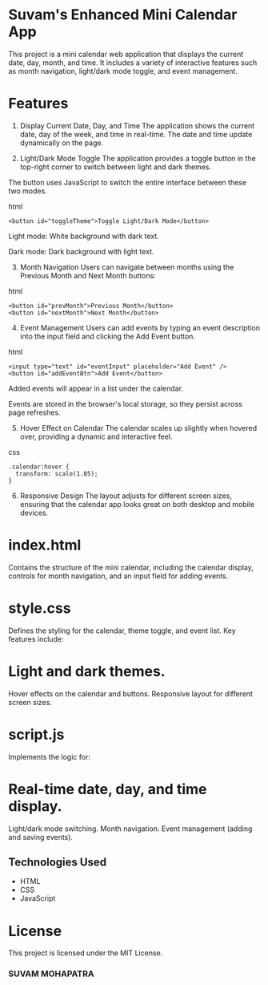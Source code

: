 # Suvam's Enhanced Mini Calendar App
This project is a mini calendar web application that displays the current date, day, month, and time. It includes a variety of interactive features such as month navigation, light/dark mode toggle, and event management.

# Features

1. Display Current Date, Day, and Time
   The application shows the current date, day of the week, and time in real-time.
   The date and time update dynamically on the page.

2. Light/Dark Mode Toggle
   The application provides a toggle button in the top-right corner to switch between light and dark themes.

The button uses JavaScript to switch the entire interface between these two modes.

html

```Copy code
<button id="toggleTheme">Toggle Light/Dark Mode</button>
```

Light mode: White background with dark text.

Dark mode: Dark background with light text.

3. Month Navigation
   Users can navigate between months using the Previous Month and Next Month buttons:

html

```Copy code
<button id="prevMonth">Previous Month</button>
<button id="nextMonth">Next Month</button>
```

4. Event Management
   Users can add events by typing an event description into the input field and clicking the Add Event button.

html

```Copy code
<input type="text" id="eventInput" placeholder="Add Event" />
<button id="addEventBtn">Add Event</button>
```

Added events will appear in a list under the calendar.

Events are stored in the browser's local storage, so they persist across page refreshes.

5. Hover Effect on Calendar
   The calendar scales up slightly when hovered over, providing a dynamic and interactive feel.

css

```Copy code
.calendar:hover {
  transform: scale(1.05);
}
```

6. Responsive Design
   The layout adjusts for different screen sizes, ensuring that the calendar app looks great on both desktop and mobile devices.


# index.html
Contains the structure of the mini calendar, including the calendar display, controls for month navigation, and an input field for adding events.

# style.css
Defines the styling for the calendar, theme toggle, and event list. Key features include:

# Light and dark themes.
Hover effects on the calendar and buttons.
Responsive layout for different screen sizes.
#  script.js
Implements the logic for:

# Real-time date, day, and time display.
Light/dark mode switching.
Month navigation.
Event management (adding and saving events).


## Technologies Used

- HTML
- CSS
- JavaScript

# License

This project is licensed under the MIT License.


### SUVAM MOHAPATRA
